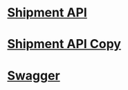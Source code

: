 # [Shipment API](ShipmentAPI.json)
# [Shipment API Copy](ShipmentAPICopy.json)
# [Swagger](swaggerSpec.json)